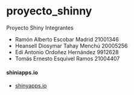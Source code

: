 # proyecto_shinny
Proyecto Shiny
Integrantes
* Ramón Alberto Escobar Madrid 21001346
* Heansell Diosymar Tahay Menchú 20005256
* Edi Antonio Ordoñez Hernández 9912628
* Tomás Ernesto Esquivel Ramos 21004407

#### **shiniapps.io** 

* [shinyapps.io](https://estuardozapeta.shinyapps.io/Fase2/)
